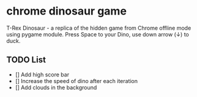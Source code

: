 # chrome dinosaur game
T-Rex Dinosaur - a replica of the hidden game from Chrome offline mode using pygame module. Press Space to  your Dino, use down arrow (↓) to duck.

## TODO List
- [] Add high score bar
- [] Increase the speed of dino after each iteration
- [] Add clouds in the background
